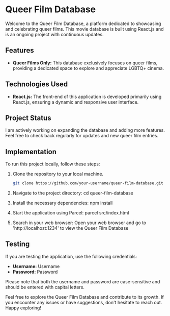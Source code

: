 # Queer Film Database

Welcome to the Queer Film Database, a platform dedicated to showcasing and celebrating queer films. This movie database is built using React.js and is an ongoing project with continuous updates.

## Features
- **Queer Films Only:** This database exclusively focuses on queer films, providing a dedicated space to explore and appreciate LGBTQ+ cinema.

## Technologies Used
- **React.js:** The front-end of this application is developed primarily using React.js, ensuring a dynamic and responsive user interface.

## Project Status
I am actively working on expanding the database and adding more features. Feel free to check back regularly for updates and new queer film entries.

## Implementation
To run this project locally, follow these steps:

1. Clone the repository to your local machine.
   ```bash
   git clone https://github.com/your-username/queer-film-database.git

2. Navigate to the project directory:
    cd queer-film-database

3. Install the necessary dependencies:
    npm install

4. Start the application using Parcel:
    parcel src/index.html

5. Search in your web browser:
    Open your web browser and go to 
    'http://localhost:1234' to view 
    the Queer Film Database

## Testing
If you are testing the application, use the following credentials:
- **Username:** Username
- **Password:** Password

Please note that both the username and password are case-sensitive and should be entered with capital letters.

Feel free to explore the Queer Film Database and contribute to its growth. If you encounter any issues or have suggestions, don't hesitate to reach out. Happy exploring!